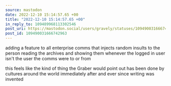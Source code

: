 ```yaml
---
source: mastodon
date: 2022-12-10 15:14:57.65 +00
title: "2022-12-10 15:14:57.65 +00"
in_reply_to: 109489968113302546
post_uri: https://mastodon.social/users/gravely/statuses/109490031666742963
post_id: 109490031666742963
---
```

adding a feature to all enterprise comms that injects random insults to the person reading the archives and showing them whenever the logged in user isn't the user the comms were to or from

this feels like the kind of thing the Graber would point out has been done by cultures around the world immediately after and ever since writing was invented


